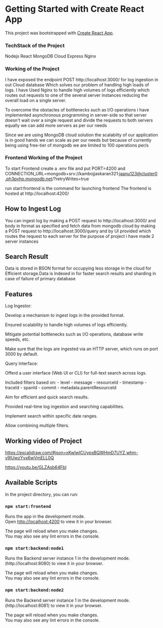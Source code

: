 # Getting Started with Create React App

This project was bootstrapped with [Create React App](https://github.com/facebook/create-react-app).

### TechStack of the Project

Nodejs
React
MongoDB Cloud
Express
Nginx

### Working of the Project

I have exposed the endpoint POST http://localhost:3000/ for log ingestion in out Cloud database Which solves our problem of handling high loads of logs. I have Used Nginx to handle high volumes of logs efficiently which routes out requests to one of the several server instances reducing the overall load on a single server.

To overcome the obstacles of bottlenecks such as I/O operations i have implemented asynchronous programming in server-side so that server doesn't wait over a single request and divide the requests to both servers equally we can add more servers as per our needs

Since we are using MongoDB cloud solution the scalabilty of our application is in good hands we can scale as per our needs but because of currently being using free-tier of mongodb we are limited to 100 operations per/s



### Frontend Working of the Project

To start Frontend create a .env file and put PORT=4200 and CONNECTION_URL=mongodb+srv://kambojjaskaran321:jaanu123@cluster0.ph3pvhp.mongodb.net/?retryWrites=true

run start:frontend is the command for launching frontend
The frontend is hosted at http://localhost:4200/

## How to Ingest Log

You can ingest log by making a POST request to http://localhost:3000/ and body in format as specified and  fetch data from mongodb cloud by making a POST request to http://localhost:3000/query and by UI provided which routes the request to each server for the purpose of project i have made 2 server instances

## Search Result

Data is stored in BSON format for occupying less storage in the cloud for Efficient storage.Data is Indexed in for faster search results and sharding in case of failure of primary database

## Features

Log Ingestor:

Develop a mechanism to ingest logs in the provided format.

Ensured scalability to handle high volumes of logs efficiently.

Mitigate potential bottlenecks such as I/O operations, database write speeds, etc.

Make sure that the logs are ingested via an HTTP server, which runs on port 3000 by default. 

Query Interface:

Offerd a user interface (Web UI or CLI) for full-text search across logs.

Included filters based on:
    - level
    - message
    - resourceId
    - timestamp
    - traceId
    - spanId
    - commit
    - metadata.parentResourceId

Aim for efficient and quick search results.

Provided real-time log ingestion and searching capabilities.

Implement search within specific date ranges.

Allow combining multiple filters.

## Working video of Project

https://excalidraw.com/#json=xKwIwICUypsBQWHmD7UYZ,whm-v9lUwzYvx6wVmELL0Q

https://youtu.be/GLZAsb64FbI

## Available Scripts

In the project directory, you can run:

### `npm start:frontend`

Runs the app in the development mode.\
Open [http://localhost:4200](http://localhost:4200) to view it in your browser.

The page will reload when you make changes.\
You may also see any lint errors in the console.

### `npm start:backend:node1`

Runs the Backend server instance 1 in the development mode.\
(http://localhost:8080) to view it in your browser.

The page will reload when you make changes.\
You may also see any lint errors in the console.
### `npm start:backend:node2`

Runs the Backend server instance 1 in the development mode.\
(http://localhost:8081) to view it in your browser.

The page will reload when you make changes.\
You may also see any lint errors in the console.

